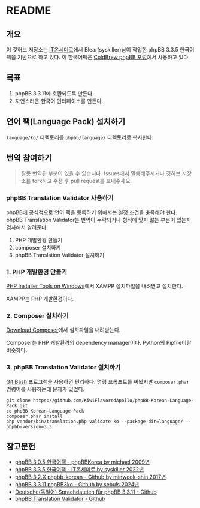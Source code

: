 # README

## 개요

이 깃허브 저장소는 [IT온세미로](http://bb.itosm.com)에서 Blear(syskiller)님이 작업한 phpBB 3.3.5 한국어팩을 기반으로 하고 있다. 이 한국어팩은 [ColdBrew phpBB 포럼](https://forum.fractalcoffee.duckdns.org)에서 사용하고 있다. 

## 목표

1. phpBB 3.3.11에 호환되도록 만든다.
2. 자연스러운 한국어 인터페이스를 만든다.

## 언어 팩(Language Pack) 설치하기

`language/ko/` 디렉토리를 `phpbb/language/` 디렉토리로 복사한다.

## 번역 참여하기

> 잘못 번역된 부분이 있을 수 있습니다. Issues에서 말씀해주시거나 깃허브 저장소를 fork하고 수정 후 pull request를 보내주세요.

### phpBB Translation Validator 사용하기

phpBB에 공식적으로 언어 팩을 등록하기 위해서는 일정 조건을 충족해야 한다. phpBB Translation Validator는 번역이 누락되거나 형식에 맞지 않는 부분이 있는지 검사해서 알려준다. 

1. PHP 개발환경 만들기
2. composer 설치하기
3. phpBB Translation Validator 설치하기

### 1. PHP 개발환경 만들기

[PHP Installer Tools on Windows](https://www.php.net/manual/en/install.windows.tools.php)에서 XAMPP 설치파일을 내려받고 설치한다.

XAMPP는 PHP 개발환경이다.

### 2. Composer 설치하기

[Download Composer](https://getcomposer.org/download/)에서 설치파일을 내려받는다.

Composer는 PHP 개발환경의 dependency manager이다. Python의 Pipfile이랑 비슷하다.

### 3. phpBB Translation Validator 설치하기

[Git Bash]() 프로그램을 사용하면 편리하다. 명령 프롬프트를 써봤지만 `composer.phar` 명령어를 사용하는데 문제가 있었다.

```
git clone https://github.com/KiwiFlavoredApollo/phpBB-Korean-Language-Pack.git
cd phpBB-Korean-Language-Pack
composer.phar install
php vendor/bin/translation.php validate ko --package-dir=language/ --phpbb-version=3.3 
```

## 참고문헌

- [phpBB 3.0.5 한국어팩 - phpBBKorea by michael 2009년](http://www.phpbbkorea.com/viewtopic.php?f=6&t=2554)
- [phpBB 3.3.5 한국어팩 - IT온세미로 by syskiller 2022년](http://bb.itosm.com/viewtopic.php?t=40&sid=f0ba38eba9f9bed54bd3a29b8b36c1e3)
- [phpBB 3.2.X phpbb-korean - Github by minwook-shin 2017년](https://github.com/minwook-shin/phpbb-korean)
- [phpBB 3.3.11 phpBB3ko - Github by sebuls 2024년](https://github.com/sebuls/phpBB3ko)
- [Deutsche(독일어) Sprachdateien für phpBB 3.3.11 - Github](https://github.com/phpbb-de/phpbb-translation/tree/3.3.x)
- [phpBB Translation Validator - Github](https://github.com/phpbb/phpbb-translation-validator)